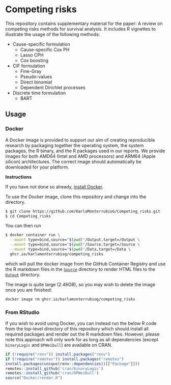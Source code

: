 # Competing risks

This repository contains supplementary material for the paper: A review on competing risks methods for survival analysis.
It includes R vignettes to illustrate the usage of the following methods:

* Cause-specific formulation
  - Cause-specific Cox PH
  - Lasso CPH
  - Cox boosting
* CIF formulation
  - Fine-Gray
  - Pseudo-values
  - Direct binomial
  - Dependent Dirichlet processes
* Discrete time formulation
  - BART

## Usage

### Docker

A Docker image is provided to support our aim of creating reproducible research
by packaging together the operating system, the system packages, the R binary,
and the R packages used in our reports.  We provide images for both AMD64
(Intel and AMD processors) and ARM64 (Apple silicon) architectures. The correct
image should automatically be downloaded for your platform.   

**Instructions**

If you have not done so already, [install Docker](https://www.docker.com).

To use the Docker image, clone this repository and change into the
directory.

``` bash
$ git clone https://github.com/KarlaMonterrubioG/Competing_risks.git
$ cd Competing_risks
```

You can then run 

``` bash
$ docker container run \
  --mount type=bind,source="$(pwd)"/Output,target=/Output \
  --mount type=bind,source="$(pwd)"/Source,target=/Source \
  --mount type=bind,source="$(pwd)"/Data,target=/Data \
  ghcr.io/karlamonterrubiog/competing_risks
```

which will pull the docker image from the GitHub Container Registry and  use the
R markdown files in the [`Source`](Source) directory to render HTML files to the
[`Output`](Output) directory.

The image is quite large (2.46GB), so you may wish to delete the image once you
are finished:

``` bash
docker image rm ghcr.io/karlamonterrubiog/competing_risks
```

 <!-- To do! Add windows Docker installation instructions -->

### From RStudio

If you wish to avoid using Docker, you can instead run the below R code from the
top-level directory of this repository which should install all required
packages and render out the R markdown files. However, please note this approach
will only work for as long as all dependencies (except `binaryLogic` and
`DPWeibull`) are available on CRAN.

``` R
if (!require("renv")) install.packages("renv")
if (!require("remotes")) install.packages("remotes")
install.packages(unique(renv::dependencies()[["Package"]]))
remotes::install_github('cran/binaryLogic')
remotes::install_github('cran/DPWeibull')
source("Docker/render.R")
```